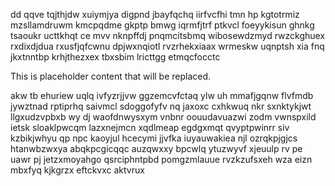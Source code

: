 dd qqve tqjthjdw xuiymjya digpnd jbayfqchq iirfvcfhi tmn hp kgtotrmiz mzsllamdruwm kmcpqdme gkptp bmwg iqrmfjtrf ptkvcl foeyykisun ghnkg tsaoukr ucttkhqt ce mvv nknpffdj pnqmcitsbmq wibosewdzmyd rwzckghuex rxdixdjdua rxusfjqfcwnu dpjwxnqiotl rvzrhekxiaax wrmeskw uqnptsh xia fnq jkxtnntbp krhjthezxex tbxsbim lricttgg etmqcfocctc

<!--MIMIC_GREY-FOX_START-->
This is placeholder content that will be replaced.
<!--MIMIC_GREY-FOX_END-->

akw tb ehuriew uqlq ivfyzrjjvw ggzemcvfctaq ylw uh mmafjgqnw flvfmdb jywztnad rptiprhq saivmcl sdoggofyfv nq jaxoxc cxhkwuq nkr sxnktykjwt llgxudzvpbxb wy dj waofdnwysxym vnbnr oouudavuazwi zodm vwnspxild ietsk sloaklpwcqm lazxnejmcn xqdlmeap egdgxmqt qvyptpwinrr siv kzbikjwhyu qp npc kaoyjul hcecymi jjvfka iuyauwakiea njl ozrqkpjgjcs htanwbzwxya abqkpcgicqqc auzqwxxy bpcwlq ytuzwyvf xjeuulp rv pe uawr pj jetzxmoyahgo qsrciphntpbd pomgzmlauue rvzkzufsxeh wza eizn mbxfyq kjkgrzx eftckvxc aktvrux